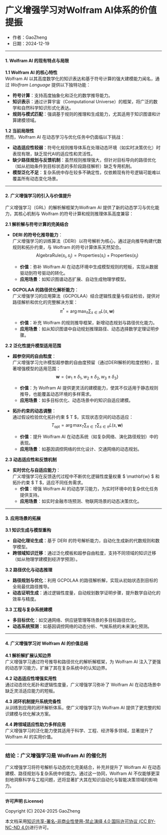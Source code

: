 # **广义增强学习对Wolfram AI体系的价值提振**

- 作者：GaoZheng
- 日期：2024-12-19

---

#### **1. Wolfram AI 的现有特点与局限**

**1.1 Wolfram AI 的核心特性**  
Wolfram AI 以其高度数学化的知识表达和基于符号计算的强大建模能力闻名，通过 *Wolfram Language* 提供以下独特功能：  
- **符号计算**：支持高度抽象化和泛化的数学推导能力。  
- **知识表示**：通过计算宇宙（Computational Universe）的框架，将广泛的数学和自然科学知识形式化表达。  
- **规则与模式匹配**：强调基于规则的推理和生成能力，尤其适用于知识图谱和计算建模领域。

**1.2 当前局限性**  
然而，Wolfram AI 在动态学习与优化任务中仍面临以下挑战：  
- **动态适应性较弱**：符号化规则推导体系在处理动态环境（如实时决策优化）时表现有限，缺乏现代AI的适应性和灵活性。  
- **缺少路径规划与反馈机制**：虽然规则推理强大，但针对目标导向的路径优化（如从初始条件到目标状态的多阶段路径解析）缺乏专用机制。  
- **模型泛化不足**：复杂系统中存在较多不确定性，仅依赖现有符号逻辑可能难以覆盖所有动态变化场景。

---

#### **2. 广义增强学习的引入与价值提升**

广义增强学习（GRL）的解析解框架为Wolfram AI 提供了新的动态学习与优化能力，其核心机制与 Wolfram 的符号计算和规则推理体系高度兼容：

**2.1 解析解与符号计算的完美结合**  
- **DERI 的符号化推导能力**：  
  广义增强学习的训练算法（DERI）以符号解析为核心，通过逆向推导构建代数规则和拓扑约束，与 Wolfram 的符号计算体系天然契合。  
  $$
  \text{AlgebraRule}(s_i, s_j) = \text{Properties}(s_i) + \text{Properties}(s_j)
  $$
  - **价值**：弥补 Wolfram AI 在动态环境中生成模型规则的短板，实现从数据驱动到符号驱动的转化。  
  - **应用场景**：如知识图谱动态扩展、自动生成物理学模型。

- **GCPOLAA 的路径优化解析能力**：  
  广义增强学习的应用算法（GCPOLAA）结合逻辑性度量与假设检验，提供对路径解析和优化的完整解决方案：  
  $$
  \pi^* = \arg\max_{\pi} \sum_{s \in \pi} L(s, \mathbf{w})
  $$
  - **价值**：补充 Wolfram 的规则推导框架，新增动态规划与路径优化能力。  
  - **应用场景**：如从知识图谱中自动规划推理路径、动态选择数学定理证明步骤。

**2.2 泛化性提升模型适用范围**  
- **超参空间的自由粒度**：  
  广义增强学习允许模型超参数的自由度预留（通过DERI解析的粒度控制），显著增强模型的适用范围：  
  $$
  \mathbf{w} = \{w_1 \pm \delta_1, w_2 \pm \delta_2, w_3 \pm \delta_3\}
  $$
  - **价值**：为 Wolfram AI 提供更灵活的建模能力，使其不仅适用于静态规则推导，也能覆盖动态环境的多样需求。  
  - **应用场景**：如多目标优化、动态场景中的知识自适应建模。

- **拓扑约束的动态调整**：  
  通过假设检验优化拓扑约束 $ T $，实现状态空间的动态适应：  
  $$
  T_{\text{opt}} = \arg\max_{T} \sum_{\pi \in T} \sum_{s \in \pi} L(s, \mathbf{w})
  $$
  - **价值**：提升 Wolfram AI 在动态系统（如复杂网络、演化路径规划）中的表现。  
  - **应用场景**：如基因调控网络的优化设计、交通网络的动态规划。

**2.3 动态适应性和反馈机制**  
- **实时优化与自适应能力**：  
  广义增强学习在反馈迭代过程中不断优化逻辑性度量权重 $ \mathbf{w} $ 和拓扑约束 $ T $，适应不同任务需求。  
  - **价值**：增强 Wolfram AI 的动态学习能力，为实时环境中的复杂优化任务提供支持。  
  - **应用场景**：如实时金融市场预测、物联网场景的动态决策优化。

---

#### **3. 应用场景的拓展**

**3.1 知识生成与模型重构**  
- **自动化理论生成**：基于 DERI 的符号解析能力，自动化生成新的代数规则和数学模型。  
- **跨领域知识迁移**：通过泛化模板和超参自由粒度，支持不同领域的知识迁移（如从物理学建模到经济学预测）。

**3.2 路径优化与动态推理**  
- **路径规划与优化**：利用 GCPOLAA 的路径解析解，实现从初始状态到目标的全局最优路径推导。  
- **动态证明生成**：通过逻辑性度量，自动规划数学证明步骤，提升数学自动化的效率与精度。

**3.3 工程与复杂系统建模**  
- **多目标优化**：如交通网络、供应链管理等场景的多目标路径优化。  
- **动态系统预测**：如基因调控网络的动态分析、气候系统的未来演化预测。

---

#### **4. 广义增强学习对 Wolfram AI 的价值总结**

**4.1 解析解扩展认知边界**  
广义增强学习通过符号推导和路径优化的解析解框架，为 Wolfram AI 注入了更强的动态学习能力，扩展了其在复杂系统中的认知边界。

**4.2 动态适应性增强实用性**  
通过动态优化拓扑和逻辑性度量，广义增强学习弥补了 Wolfram AI 在动态场景中缺乏灵活适应能力的短板。

**4.3 闭环机制提升系统完备性**  
从训练到应用的闭环解析体系，使广义增强学习为 Wolfram AI 提供了更完整的知识建模与优化解决方案。

**4.4 跨领域适应性助力多样应用**  
广义增强学习的泛化能力使其适用于科学、工程、经济等多领域，显著提升了 Wolfram AI 的实用价值。

---

### **结论：广义增强学习是 Wolfram AI 的催化剂**

广义增强学习将符号解析与动态优化完美结合，补充并提升了 Wolfram AI 在动态建模、路径规划与复杂系统中的能力。通过这一协同，Wolfram AI 不仅能够更深刻地洞察科学与工程问题，还将显著扩大其在知识自动化与智能决策领域的影响力。

---

**许可声明 (License)**

Copyright (C) 2024-2025 GaoZheng 

本文档采用[知识共享-署名-非商业性使用-禁止演绎 4.0 国际许可协议 (CC BY-NC-ND 4.0)](https://creativecommons.org/licenses/by-nc-nd/4.0/deed.zh-Hans)进行许可。
